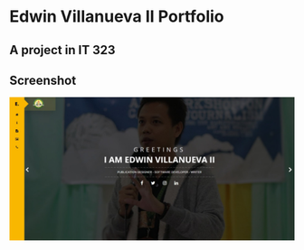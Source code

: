 # Edwin Villanueva II Portfolio

## A project in IT 323

## Screenshot

![alt text](https://github.com/ecvii/portfolio/blob/master/Web%20capture_22-2-2023_201627_ecvii.onweb.im.jpeg?raw=true)

